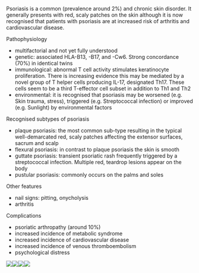 Psoriasis is a common (prevalence around 2%) and chronic skin disorder. It generally presents with red, scaly patches on the skin although it is now recognised that patients with psoriasis are at increased risk of arthritis and cardiovascular disease.  
  
Pathophysiology  
* multifactorial and not yet fully understood
* genetic: associated HLA\-B13, \-B17, and \-Cw6\. Strong concordance (70%) in identical twins
* immunological: abnormal T cell activity stimulates keratinocyte proliferation. There is increasing evidence this may be mediated by a novel group of T helper cells producing IL\-17, designated Th17\. These cells seem to be a third T\-effector cell subset in addition to Th1 and Th2
* environmental: it is recognised that psoriasis may be worsened (e.g. Skin trauma, stress), triggered (e.g. Streptococcal infection) or improved (e.g. Sunlight) by environmental factors

  
Recognised subtypes of psoriasis  
* plaque psoriasis: the most common sub\-type resulting in the typical well\-demarcated red, scaly patches affecting the extensor surfaces, sacrum and scalp
* flexural psoriasis: in contrast to plaque psoriasis the skin is smooth
* guttate psoriasis: transient psoriatic rash frequently triggered by a streptococcal infection. Multiple red, teardrop lesions appear on the body
* pustular psoriasis: commonly occurs on the palms and soles

  
Other features  
* nail signs: pitting, onycholysis
* arthritis

  
Complications  
* psoriatic arthropathy (around 10%)
* increased incidence of metabolic syndrome
* increased incidence of cardiovascular disease
* increased incidence of venous thromboembolism
* psychological distress

  
[![](https://d32xxyeh8kfs8k.cloudfront.net/images_Passmedicine/ddd046.jpg)](https://d32xxyeh8kfs8k.cloudfront.net/images_Passmedicine/ddd046.jpg)[![](https://d32xxyeh8kfs8k.cloudfront.net/images_Passmedicine/ddx151.jpg)](https://d32xxyeh8kfs8k.cloudfront.net/images_Passmedicine/ddx151.jpg)[![](https://d32xxyeh8kfs8k.cloudfront.net/images_Passmedicine/ddd045.jpg)](https://d32xxyeh8kfs8k.cloudfront.net/images_Passmedicine/ddd045b.jpg)[![](https://d32xxyeh8kfs8k.cloudfront.net/images_Passmedicine/ddd152.jpg)](https://d32xxyeh8kfs8k.cloudfront.net/images_Passmedicine/ddd152b.jpg)